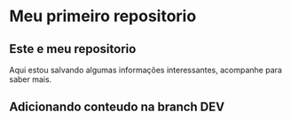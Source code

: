 # Meu primeiro repositorio

## Este e meu repositorio

Aqui estou salvando algumas informações interessantes, acompanhe para saber mais.

## Adicionando conteudo na branch DEV

